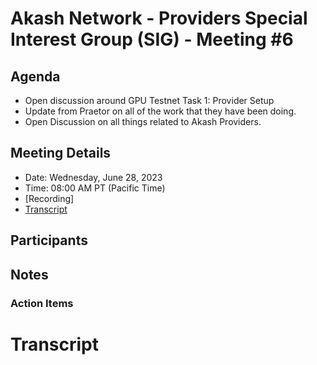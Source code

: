 
# Akash Network - Providers Special Interest Group (SIG) - Meeting #6

## Agenda

- Open discussion around GPU Testnet Task 1: Provider Setup
- Update from Praetor on all of the work that they have been doing.
- Open Discussion on all things related to Akash Providers. 


## Meeting Details

- Date: Wednesday, June 28, 2023
- Time: 08:00 AM PT (Pacific Time)
- [Recording]
- [Transcript](#transcript)

## Participants





## Notes







### Action Items



# **Transcript**

